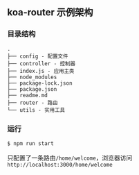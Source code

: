 ## koa-router 示例架构

### 目录结构

```
.
├── config - 配置文件
├── controller - 控制器
├── index.js - 应用主类
├── node_modules
├── package-lock.json
├── package.json
├── readme.md
├── router - 路由
└── utils - 实用工具
```
### 运行

```bash
$ npm run start
```

只配置了一条路由`/home/welcome`，浏览器访问`http://localhost:3000/home/welcome`